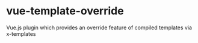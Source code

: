 # vue-template-override
Vue.js plugin which provides an override feature of compiled templates via x-templates
